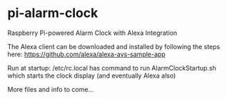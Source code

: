 # pi-alarm-clock
Raspberry Pi-powered Alarm Clock with Alexa Integration

The Alexa client can be downloaded and installed by following the steps here: https://github.com/alexa/alexa-avs-sample-app


Run at startup: 
/etc/rc.local has command to run AlarmClockStartup.sh which starts the clock display (and eventually Alexa also)


More files and info to come...
